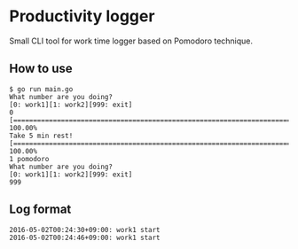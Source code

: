 # Productivity logger

Small CLI tool for work time logger based on Pomodoro technique.

## How to use

~~~
$ go run main.go
What number are you doing?
[0: work1][1: work2][999: exit]
0
[======================================================================] 100.00%
Take 5 min rest!
[======================================================================] 100.00%
1 pomodoro
What number are you doing?
[0: work1][1: work2][999: exit]
999
~~~

## Log format

~~~
2016-05-02T00:24:30+09:00: work1 start
2016-05-02T00:24:46+09:00: work1 start
~~~

